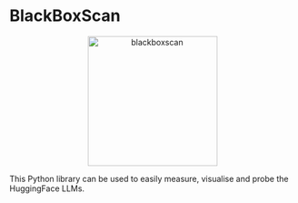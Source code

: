 # BlackBoxScan
<div align="center">
  <img width="228" alt="blackboxscan" src="https://github.com/user-attachments/assets/2cb1b82c-137b-414f-be74-8b84ca4cf100">
</div>



This Python library can be used to easily measure, visualise and probe the HuggingFace LLMs.
